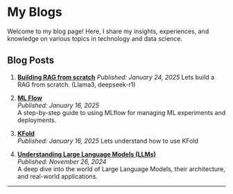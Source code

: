 # My Blogs  

Welcome to my blog page! Here, I share my insights, experiences, and knowledge on various topics in technology and data science.  

## Blog Posts  

1. **[Building RAG from scratch](RAG.md)**
   *Published: January 24, 2025*
   Lets build a RAG from scratch. (Llama3, deepseek-r1)

2. **[ML Flow](mlflow_tutorial.md)**  
   *Published: January 16, 2025*  
   A step-by-step guide to using MLflow for managing ML experiments and deployments.

3. **[KFold](KFold.md)**  
   *Published: January 16, 2025*
   Lets understand how to use KFold

4. **[Understanding Large Language Models (LLMs)](llms.md)**  
   *Published: November 26, 2024*  
   A deep dive into the world of Large Language Models, their architecture, and real-world applications.  

---
